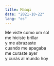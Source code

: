 ```yaml
---
title: Maaqi
date: "2021-10-22"
lang: "es"
---
```


Me viste como um sol\
me hiciste brillar\
y me abrazaste\
cuando me apagaba\
me curaste ayer\
y curás al mundo hoy
